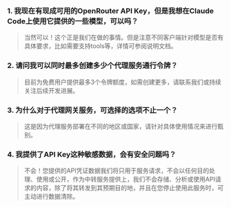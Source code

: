 ### 1. 我现在有现成可用的OpenRouter API Key，但是我想在Claude Code上使用它提供的一些模型，可以吗？

> 当然可以！这个正是我们在做的事情。但是注意不同客户端针对模型是否有具体要求，比如需要支持tools等，详情可参阅说明文档。

### 2. 请问我可以同时最多创建多少个代理服务通行令牌？

> 目前为免费用户提供最多3个令牌额度，如需创建更多，请联系我们或持续关注后续开发进展。

### 3. 为什么对于代理网关服务，可选择的选项不止一个？

> 这是因为代理服务部署在不同的地区或国家，请针对具体使用情况来进行甄别。

### 4. 我提供了API Key这种敏感数据，会有安全问题吗？

> 不会！您提供的API凭证数据我们将只用于服务请求，不会以任何目的处理、使用或公开，作为中转服务提供上，我们不会存储、分析或使用API请求的内容，除了将其转发到其预期目的地，并且在您停止使用此服务时，可主动进行数据清除。